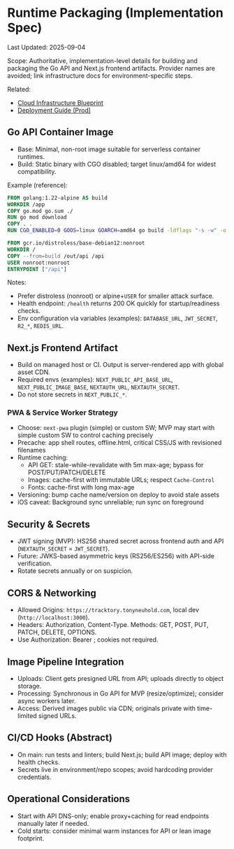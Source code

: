 # Runtime Packaging (Implementation Spec)

Last Updated: 2025-09-04

Scope: Authoritative, implementation-level details for building and packaging the Go API and Next.js frontend artifacts. Provider names are avoided; link infrastructure docs for environment-specific steps.

Related:

- [Cloud Infrastructure Blueprint](../../infrastructure/architecture.md)
- [Deployment Guide (Prod)](../../infrastructure/deployment-guide.md)

## Go API Container Image

- Base: Minimal, non-root image suitable for serverless container runtimes.
- Build: Static binary with CGO disabled; target linux/amd64 for widest compatibility.

Example (reference):

```dockerfile
FROM golang:1.22-alpine AS build
WORKDIR /app
COPY go.mod go.sum ./
RUN go mod download
COPY . .
RUN CGO_ENABLED=0 GOOS=linux GOARCH=amd64 go build -ldflags "-s -w" -o /out/api ./cmd/api

FROM gcr.io/distroless/base-debian12:nonroot
WORKDIR /
COPY --from=build /out/api /api
USER nonroot:nonroot
ENTRYPOINT ["/api"]
```

Notes:

- Prefer distroless (nonroot) or alpine+`USER` for smaller attack surface.
- Health endpoint: `/health` returns 200 OK quickly for startup/readiness checks.
- Env configuration via variables (examples): `DATABASE_URL`, `JWT_SECRET`, `R2_*`, `REDIS_URL`.

## Next.js Frontend Artifact

- Build on managed host or CI. Output is server-rendered app with global asset CDN.
- Required envs (examples): `NEXT_PUBLIC_API_BASE_URL`, `NEXT_PUBLIC_IMAGE_BASE`, `NEXTAUTH_URL`, `NEXTAUTH_SECRET`.
- Do not store secrets in `NEXT_PUBLIC_*`.

### PWA & Service Worker Strategy

- Choose: `next-pwa` plugin (simple) or custom SW; MVP may start with simple custom SW to control caching precisely
- Precache: app shell routes, offline.html, critical CSS/JS with revisioned filenames
- Runtime caching:
  - API GET: stale-while-revalidate with 5m max-age; bypass for POST/PUT/PATCH/DELETE
  - Images: cache-first with immutable URLs; respect `Cache-Control`
  - Fonts: cache-first with long max-age
- Versioning: bump cache name/version on deploy to avoid stale assets
- iOS caveat: Background sync unreliable; run sync on foreground

## Security & Secrets

- JWT signing (MVP): HS256 shared secret across frontend auth and API (`NEXTAUTH_SECRET` = `JWT_SECRET`).
- Future: JWKS-based asymmetric keys (RS256/ES256) with API-side verification.
- Rotate secrets annually or on suspicion.

## CORS & Networking

- Allowed Origins: `https://tracktory.tonyneuhold.com`, local dev (`http://localhost:3000`).
- Headers: Authorization, Content-Type. Methods: GET, POST, PUT, PATCH, DELETE, OPTIONS.
- Use Authorization: Bearer <token>; cookies not required.

## Image Pipeline Integration

- Uploads: Client gets presigned URL from API; uploads directly to object storage.
- Processing: Synchronous in Go API for MVP (resize/optimize); consider async workers later.
- Access: Derived images public via CDN; originals private with time-limited signed URLs.

## CI/CD Hooks (Abstract)

- On main: run tests and linters; build Next.js; build API image; deploy with health checks.
- Secrets live in environment/repo scopes; avoid hardcoding provider credentials.

## Operational Considerations

- Start with API DNS-only; enable proxy+caching for read endpoints manually later if needed.
- Cold starts: consider minimal warm instances for API or lean image footprint.
